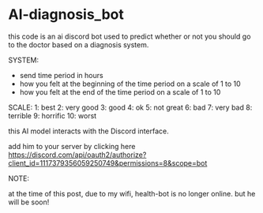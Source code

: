 # AI-diagnosis_bot
this code is an ai discord bot used to predict whether or not you should go to the doctor based on a diagnosis system.

SYSTEM:
- send time period in hours
- how you felt at the beginning of the time period on a scale of 1 to 10
- how you felt at the end of the time period on a scale of 1 to 10

SCALE:
1: best
2: very good
3: good
4: ok
5: not great
6: bad
7: very bad
8: terrible
9: horrific
10: worst

this AI model interacts with the Discord interface.

add him to your server by clicking here https://discord.com/api/oauth2/authorize?client_id=1117379356059250749&permissions=8&scope=bot










NOTE:


at the time of this post, due to my wifi, health-bot is no longer online. but he will be soon!
